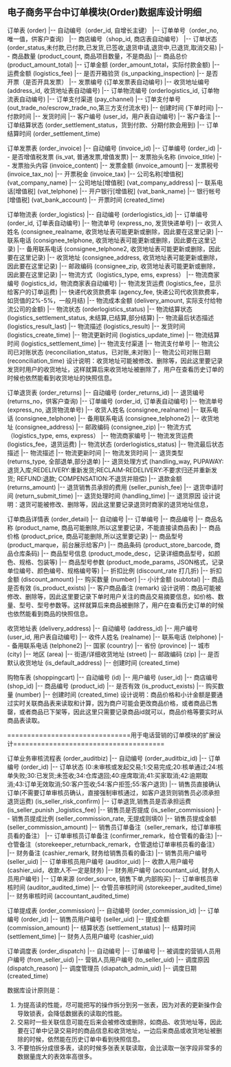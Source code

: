 ## 电子商务平台中订单模块(Order)数据库设计明细

订单表 (order)
|-- 自动编号（order_id, 自增长主键）
|-- 订单单号（order_no, 唯一值，供客户查询）
|-- 商店编号（shop_id, 商店表自动编号）
|-- 订单状态 (order_status,未付款,已付款,已发货,已签收,退货申请,退货中,已退货,取消交易)
|-- 商品数量 (product_count, 商品项目数量，不是商品)
|-- 商品总价 (product_amount_total)
|-- 订单金额 (order_amount_total，实际付款金额)
|-- 运费金额 (logistics_fee)
|-- 是否开箱验货 (is_unpacking_inspection)
|-- 是否开票（是否开具发票）
|-- 发票编号 (订单发票表自动编号)
|-- 收货地址编号 (address_id, 收货地址表自动编号)
|-- 订单物流编号 (orderlogistics_id, 订单物流表自动编号)
|-- 订单支付渠道 (pay_channel)
|-- 订单支付单号 (out_trade_no/escrow_trade_no,第三方支付流水号)
|-- 创建时间 (下单时间)
|-- 付款时间
|-- 发货时间
|-- 客户编号 (user_id，用户表自动编号)
|-- 客户备注
|-- 订单结算状态 (order_settlement_status，货到付款、分期付款会用到)
|-- 订单结算时间 (order_settlement_time)

订单发票表 (order_invoice)
|-- 自动编号 (invoice_id)
|-- 订单编号 (order_id)
|-- 是否增值税发票 (is_vat, 普通发票,增值发票)
|-- 发票抬头名称 (invoice_title)
|-- 发票抬头内容 (invoice_content)
|-- 发票金额 (invoice_amount)
|-- 发票税号 (invoice_tax_no)
|-- 开票税金 (invoice_tax)
|-- 公司名称[增值税] (vat_company_name)
|-- 公司地址[增值税] (vat_company_address)
|-- 联系电话[增值税] (vat_telphone)
|-- 开户银行[增值税] (vat_bank_name)
|-- 银行帐号[增值税] (vat_bank_account)
|-- 开票时间 (created_time)


订单物流表 (order_logistics)
|-- 自动编号 (orderlogistics_id)
|-- 订单编号 (order_id, 订单表自动编号)
|-- 物流单号 (express_no, 发货快递单号)
|-- 收货人姓名 (consignee_realname, 收货地址表可能更新或删除，因此要在这里记录)
|-- 联系电话 (consignee_telphone, 收货地址表可能更新或删除，因此要在这里记录)
|-- 备用联系电话 (consignee_telphone2, 收货地址表可能更新或删除，因此要在这里记录)
|-- 收货地址 (consignee_address, 收货地址表可能更新或删除，因此要在这里记录)
|-- 邮政编码 (consignee_zip, 收货地址表可能更新或删除，因此要在这里记录)
|-- 物流方式（logistics_type, ems, express）
|-- 物流商家编号 (logistics_id，物流商家表自动编号)
|-- 物流发货运费 (logistics_fee，显示给客户的订单运费)
|-- 快递代收货款费率 (agency_fee, 快递公司代收货款费率，如货值的2%-5%，一般月结)
|-- 物流成本金额 (delivery_amount, 实际支付给物流公司的金额)
|-- 物流状态 (orderlogistics_status)
|-- 物流结算状态 (logistics_settlement_status, 未结算,已结算,部分结算)
|-- 物流最后状态描述 (logistics_result_last)
|-- 物流描述 (logistics_result)
|-- 发货时间 (logistics_create_time)
|-- 物流更新时间 (logistics_update_time)
|-- 物流结算时间 (logistics_settlement_time)
|-- 物流支付渠道
|-- 物流支付单号
|-- 物流公司已对账状态 (reconciliation_status，已对账,未对账)
|-- 物流公司对账日期 (reconciliation_time)
设计说明：收货地址可能被修改、删除等，因此这里要记录发货时用户的收货地址，这样就算后来收货地址被删除了，用户在查看历史订单的时候也依然能看到收货地址的快照信息。


订单退货表 (order_returns)
|-- 自动编号 (order_returns_id)
|-- 退货编号 (returns_no，供客户查询)
|-- 订单编号 (order_id, 订单表自动编号)
|-- 物流单号 (express_no, 退货物流单号)
|-- 收货人姓名 (consignee_realname)
|-- 联系电话 (consignee_telphone)
|-- 备用联系电话 (consignee_telphone2)
|-- 收货地址 (consignee_address)
|-- 邮政编码 (consignee_zip)
|-- 物流方式（logistics_type, ems, express）
|-- 物流商家编号
|-- 物流发货运费 (logistics_fee，退货运费)
|-- 物流状态 (orderlogistics_status)
|-- 物流最后状态描述
|-- 物流描述
|-- 物流更新时间
|-- 物流发货时间
|-- 退货类型 (returns_type, 全部退单,部分退单)
|-- 退货处理方式 (handling_way, PUPAWAY:退货入库;REDELIVERY:重新发货;RECLAIM-REDELIVERY:不要求归还并重新发货; REFUND:退款; COMPENSATION:不退货并赔偿)
|-- 退款金额 (returns_amount)
|-- 退货销售员承担的费用 (seller_punish_fee)
|-- 退货申请时间 (return_submit_time)
|-- 退货处理时间 (handling_time)
|-- 退货原因
设计说明：退货可能被修改、删除等，因此这里要记录退货时商家的退货地址信息，


订单商品详情表 (order_detail)
|-- 自动编号
|-- 订单编号
|-- 商品编号
|-- 商品名称 (product_name, 商品可能删除,所以这里要记录，不能直接读商品表)
|-- 商品价格 (product_price, 商品可能删除,所以这里要记录)
|-- 商品型号 (product_marque，前台展示给客户)
|-- 商品条码 (product_store_barcode, 商品仓库条码)
|-- 商品型号信息 (product_mode_desc，记录详细商品型号，如颜色、规格、包装等)
|-- 商品型号参数 (product_mode_params, JSON格式，记录单位编号、颜色编号、规格编号等)
|-- 折扣比例 (discount_rate 打几折)
|-- 折扣金额 (discount_amount)
|-- 购买数量 (number)
|-- 小计金额 (subtotal)
|-- 商品是否有效 (is_product_exists)
|-- 客户商品备注 (remark)
设计说明：商品可能被修改、删除等，因此这里要记录下单时用户关注的商品交易摘要信息，如价格、数量、型号、型号参数等。这样就算后来商品被删除了，用户在查看历史订单的时候也依然能看到商品的快照信息。


收货地址表 (delivery_address)
|-- 自动编号 (address_id)
|-- 用户编号 (user_id, 用户表自动编号)
|-- 收件人姓名 (realname)
|-- 联系电话 (telphone)
|-- 备用联系电话 (telphone2)
|-- 国家 (country)
|-- 省份 (province)
|-- 城市 (city)
|-- 地区 (area)
|-- 街道/详细收货地址 (street)
|-- 邮政编码 (zip)
|-- 是否默认收货地址 (is_default_address)
|-- 创建时间 (created_time)


购物车表 (shoppingcart)
|-- 自动编号 (id)
|-- 用户编号 (user_id)
|-- 商店编号 (shop_id)
|-- 商品编号 (product_id)
|-- 是否有效 (is_product_exists)
|-- 购买数量 (number)
|-- 创建时间 (created_time)
设计说明：商品价格和小计金额是要通过实时关联商品表来读取和计算，因为商户可能会更改商品价格，或者商品已售罄，或者商品已下架等，因此这里只需要记录商品id就可以，商品价格等要实时从商品表读取。

 

===============================用于电话营销的订单模块的扩展设计======================================

订单业务审核流程表 (order_auditbiz)
|-- 自动编号 (order_auditbiz_id)
|-- 订单编号 (order_id)
|-- 订单状态 (0:未审核或发起交易;1:交易完成;20:核单通过;24:核单失败;30:已发货;未签收;34:仓库退回;40:座席取消;41:买家取消;42:逾期取消;43:订单无效取消;50:客户签收;54:客户拒签;55:客户退货)
|-- 销售员直接确认订单(不需要订单审核员确认，直接强制审核通过，如客户退货则销售员必须承担退货运费) (is_seller_risk_confirm)
|-- 订单退货,销售员是否承担运费 (is_seller_punish
_logistics_fee)
|-- 销售员是否提成 (is_seller_commission)
|-- 销售员提成比例 (seller_commission_rate, 无提成则填0)
|-- 销售员提成金额 (seller_commission_amount)
|-- 销售员订单备注（seller_remark，给订单审核员看的备注）
|-- 订单审核员订单备注 (confirmer_remark，给仓管看的备注)
|-- 仓管备注（storekeeper_returnback_remark，仓管退给订单审核员看的备注）
|-- 财务备注 (cashier_remark, 财务给销售员看的备注)
|-- 销售员用户编号 (seller_uid)
|-- 订单审核员用户编号 (auditor_uid)
|-- 收款人用户编号 (cashier_uid，收款人不一定是财务)
|-- 财务用户编号 (accountant_uid, 财务人员用户编号)
|-- 订单来源 (order_source, 销售下单,内部购买)
|-- 订单审核员审核时间 (auditor_audited_time)
|-- 仓管员审核时间 (storekeeper_audited_time)
|-- 财务审核时间 (accountant_audited_time)


订单提成表 (order_commission)
|-- 自动编号 (order_commission_id)
|-- 订单编号 (order_id)
|-- 销售员用户编号 (seller_uid)
|-- 提成金额 (commission_amount)
|-- 结算状态 (settlement_status)
|-- 结算时间 (settlement_time)
|-- 财务人员用户编号 (cashier_uid)


订单调度表 (order_dispatch)
|-- 自动编号
|-- 订单编号
|-- 被调度的营销人员用户编号 (from_seller_uid)
|-- 营销人员用户编号 (to_seller_uid)
|-- 调度原因 (dispatch_reason)
|-- 调度管理员 (diapatch_admin_uid)
|-- 调度日期 (created_time)


数据库设计原则是：

1. 为提高读的性能，尽可能把写的操作拆分到另一张表，因为对表的更新操作会导致锁表，会降低数据表的读取的性能。
2. 交易时一些关联信息可能在后来会被修改或删除，如商品、收货地址等，因此要在订单中记录交易时的商品信息和收货地址，一边后来商品或收货地址被删除的时候，依然能在历史订单中看到快照信息。
3. 不要怕拆分成很多表，读的时候多张表关联读取，会比读取一张字段非常多的数据量庞大的表效率高很多。
